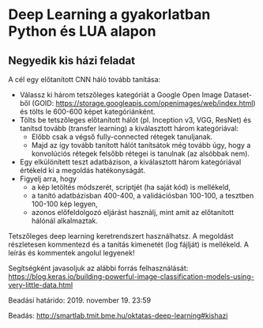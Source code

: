 # Deep Learning a gyakorlatban Python és LUA alapon
## Negyedik kis házi feladat

A cél egy előtanított CNN háló tovább tanítása:
* Válassz ki három tetszőleges kategóriát a Google Open Image Dataset-ből (GOID: https://storage.googleapis.com/openimages/web/index.html) és tölts le 600-600 képet kategóriánként.
* Tölts be tetszőleges előtanított hálót (pl. Inception v3, VGG, ResNet) és tanítsd tovább (transfer learning) a kiválasztott három kategóriával:
   * Előbb csak a végső fully-connected rétegek tanuljanak. 
   * Majd az így tovább tanított hálót tanítsátok még tovább úgy, hogy a konvolúciós rétegek felsőbb rétegei is tanulnak (az alsóbbak nem). 
* Egy elkülönített teszt adatbázison, a kiválasztott három kategóriával értékeld ki a megoldás hatékonyságát.
* Figyelj arra, hogy
   * a kép letöltés módszerét, scriptjét (ha saját kód) is mellékeld,
   * a tanító adatbázisban 400-400, a validációsban 100-100, a tesztben 100-100 kép legyen,
   * azonos előfeldolgozó eljárást használj, mint amit az előtanított hálónál alkalmaztak.

Tetszőleges deep learning keretrendszert használhatsz. A megoldást részletesen kommentezd és a tanítás kimenetét (log fájlját) is mellékeld. 
A leírás és kommentek angolul legyenek!

Segítségként javasoljuk az alábbi forrás felhasználását: https://blog.keras.io/building-powerful-image-classification-models-using-very-little-data.html

Beadási határido: 2019. november 19. 23:59

Beadás: http://smartlab.tmit.bme.hu/oktatas-deep-learning#kishazi 
